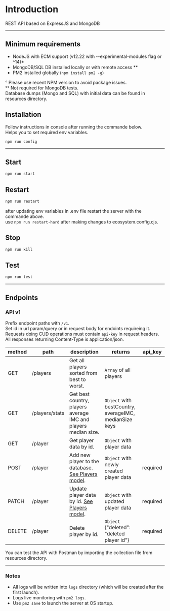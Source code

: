 # Introduction

REST API based on ExpressJS and MongoDB

---

## Minimum requirements

-   NodeJS with ECM support (v12.22 with --experimental-modules flag or ^14)\*
-   MongoDB/SQL DB installed locally or with remote access \*\*
-   PM2 installed globally (`npm install pm2 -g`)

° Please use recent NPM version to avoid package issues.  
°° Not required for MongoDB tests.  
Database dumps (Mongo and SQL) with initial data can be found in resources directory.

## Installation

Follow instructions in console after running the commande below.  
Helps you to set required env variables.

```bash
npm run config
```

---

## Start

```bash
npm run start
```

## Restart

```bash
npm run restart
```

after updating env variables in .env file restart the server with the commande above.  
use `npm run restart-hard` after making changes to ecosystem.config.cjs.

## Stop

```bash
npm run kill
```

## Test

```bash
npm run test
```

---

## Endpoints

### API v1

Prefix endpoint paths with `/v1`.  
Set id in url param/query or in request body for endoints requireing it.  
Requests doing CUD operations must contain `api-key` in request headers.  
All responses returning Content-Type is application/json.

| method | path           | description                                                                   | returns                                                | api_key  |
| ------ | -------------- | ----------------------------------------------------------------------------- | ------------------------------------------------------ | -------- |
| GET    | /players       | Get all players sorted from best to worst.                                    | `Array` of all players                                 |          |
| GET    | /players/stats | Get best country, players average IMC and players median size.                | `Object` with bestCountry, averageIMC, medianSize keys |          |
| GET    | /player        | Get player data by id.                                                        | `Object` with player data                              |          |
| POST   | /player        | Add new player to the database. [See Players model](./src/models/players.js). | `Object` with newly created player data                | required |
| PATCH  | /player        | Update player data by id. [See Players model](./src/models/players.js).       | `Object` with updated player data                      | required |
| DELETE | /player        | Delete player by id.                                                          | `Object` {"deleted": "deleted player id"}              | required |

You can test the API with Postman by importing the collection file from resources directory.

---

### Notes

-   All logs will be written into `logs` directory (which will be created after the first launch).
-   Logs live monitoring with `pm2 logs`.
-   Use `pm2 save` to launch the server at OS startup.
